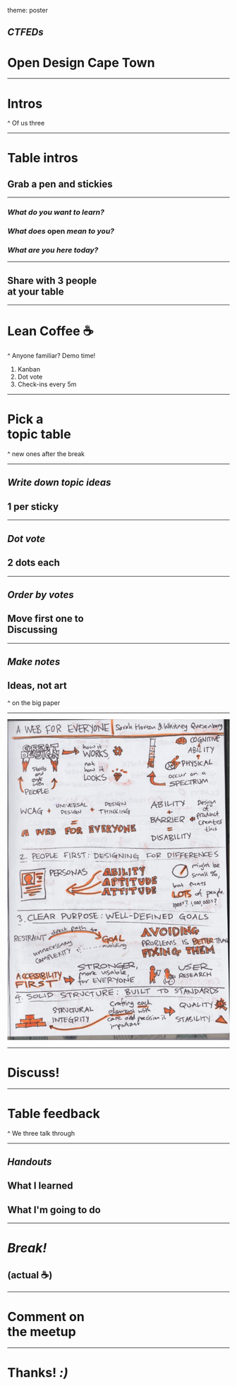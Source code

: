 theme: poster

## *CTFEDs*
# Open Design Cape Town

---

# Intros

^ Of us three

---

# Table intros
## Grab a pen and stickies

---

### *What do you want to learn?*
### *What does* open *mean to you?*
### *What are you here today?*

---

## Share with 3 people<br>at your table

---

# Lean Coffee :coffee:

^ Anyone familiar?
Demo time!
1. Kanban
2. Dot vote
3. Check-ins every 5m

---

# Pick a<br>topic table

^ new ones after the break

---

## *Write down topic ideas*
## 1 per sticky

---

## *Dot vote*
## 2 dots each

---

## *Order by votes*
## Move first one to<br>**Discussing**

---

## *Make notes*
## Ideas, not art

^ on the big paper

---

![](sketchnotes.jpg)

---

# **Discuss!**

---

# Table feedback

^ We three talk through

---

## *Handouts*
## What I learned
## What I'm going to do

---

# *Break!*
## (actual :coffee:)

---

# Comment on<br>the meetup

---

# Thanks! *:)*
